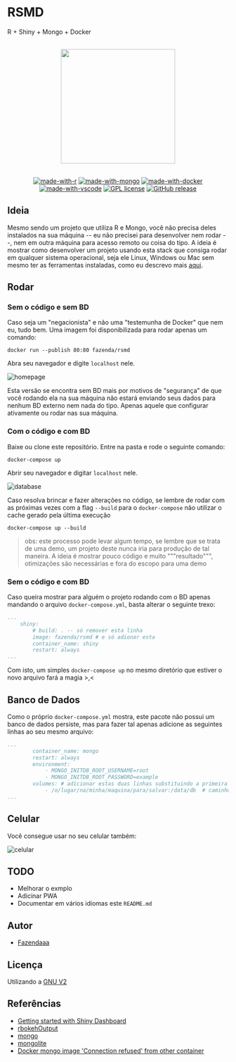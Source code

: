 # RSMD

R + Shiny + Mongo + Docker

<div align = "center">
<br>
<img src="./img/logo.png" height=260>
<br>
<br>

[![made-with-r](https://img.shields.io/badge/Made%20with-R-1f425f.svg)](https://www.r-project.org/)
[![made-with-mongo](https://img.shields.io/badge/Made%20with-MongoDB-brightgreen)](https://www.mongodb.com/)
[![made-with-docker](https://img.shields.io/badge/Made%20with-Docker-important)](https://www.docker.com/)
[![made-with-vscode](https://img.shields.io/badge/made%20with-vscode-blueviolet)](https://code.visualstudio.com/)
[![GPL license](https://img.shields.io/badge/License-GPL-blue.svg)](https://github.com/Fazendaaa/RSMD/LICENSE.html)
[![GitHub release](https://img.shields.io/github/release/Fazendaaa/RSMD.svg)](https://github.com/Fazendaaa/RSMD/releases/)

</div>

## Ideia

Mesmo sendo um projeto que utiliza R e Mongo, você não precisa deles instalados na sua máquina -- eu não precisei para desenvolver nem rodar --, nem em outra máquina para acesso remoto ou coisa do tipo. A ideia é mostrar como desenvolver um projeto usando esta stack que consiga rodar em qualquer sistema operacional, seja ele Linux, Windows ou Mac sem mesmo ter as ferramentas instaladas, como eu descrevo mais [aqui](https://fazenda.hashnode.dev/analise-de-dados-site-banco-de-dados-tudo-no-isso-seu-pc-e-sem-precisar-instalar-o-r-shiny-e-o-mongo-ckcfwjz380058kns13oye8f03).

## Rodar

### Sem o código e sem BD

Caso seja um "negacionista" e não uma "testemunha de Docker" que nem eu, tudo bem. Uma imagem foi disponibilizada para rodar apenas um comando:

```shell
docker run --publish 80:80 fazenda/rsmd
```

Abra seu navegador e digite `localhost` nele.

![homepage](./img/first.webp)

Esta versão se encontra sem BD mais por motivos de "segurança" de que você rodando ela na sua máquina não estará enviando seus dados para nenhum BD externo nem nada do tipo. Apenas aquele que configurar ativamente ou rodar nas sua máquina.

### Com o código e com BD

Baixe ou clone este repositório. Entre na pasta e rode o seguinte comando:

```shell
docker-compose up
```

Abrir seu navegador e digitar `localhost` nele.

![database](./img/second.webp)

Caso resolva brincar e fazer alterações no código, se lembre de rodar com as próximas vezes com a flag `--build` para o `docker-compose` não utilizar o cache gerado pela última execução

```shell
docker-compose up --build
```

> obs: este processo pode levar algum tempo, se lembre que se trata de uma demo, um projeto deste nunca iria para produção de tal maneira. A ideia é mostrar pouco código e muito """resultado""", otimizações são necessárias e fora do escopo para uma demo

### Sem o código e com BD

Caso queira mostrar para alguém o projeto rodando com o BD apenas mandando o arquivo `docker-compose.yml`, basta alterar o seguinte trexo:

```yml
...
    shiny:
        # build: . -- só remover esta linha
        image: fazenda/rsmd # e só adionar esta
        container_name: shiny
        restart: always
...
```

Com isto, um simples `docker-compose up` no mesmo diretório que estiver o novo arquivo fará a magia >,<

## Banco de Dados

Como o próprio `docker-compose.yml` mostra, este pacote não possui um banco de dados persiste, mas para fazer tal apenas adicione as seguintes linhas ao seu mesmo arquivo:

```yml
...
        container_name: mongo
        restart: always
        environment:
            - MONGO_INITDB_ROOT_USERNAME=root
            - MONGO_INITDB_ROOT_PASSWORD=example
        volumes: # adicionar estas duas linhas substituindo a primeira parte do caminho pelo
            - /o/lugar/na/minha/maquina/para/salvar:/data/db  # caminho desejado, recomendo caminhos absolutos
...
```

## Celular

Você consegue usar no seu celular também:

![celular](./img/third.webp)

## TODO

- Melhorar o exmplo
- Adicinar PWA
- Documentar em vários idiomas este `README.md`

## Autor

- [Fazendaaa](https://github.com/Fazendaaa)

## Licença

Utilizando a [GNU V2](./LICENSE)

## Referências

- [Getting started with Shiny Dashboard](https://rstudio.github.io/shinydashboard/get_started.html)
- [rbokehOutput](https://rdrr.io/cran/rbokeh/man/rbokehOutput.html)
- [mongo](https://hub.docker.com/_/mongo)
- [mongolite](https://jeroen.github.io/mongolite/)
- [Docker mongo image 'Connection refused' from other container](https://stackoverflow.com/a/34711892/7092954)
